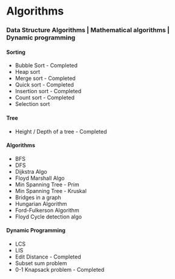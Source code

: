 # Algorithms
### Data Structure Algorithms | Mathematical algorithms | Dynamic programming

#### Sorting
* Bubble Sort       -   Completed
* Heap sort
* Merge sort        -   Completed
* Quick sort        -   Completed
* Insertion sort    -   Completed
* Count sort        -   Completed
* Selection sort

#### Tree
* Height / Depth of a tree - Completed

#### Algorithms
* BFS
* DFS
* Dijkstra Algo
* Floyd Marshall Algo
* Min Spanning Tree - Prim
* Min Spanning Tree - Kruskal
* Bridges in a graph
* Hungarian Algorithm
* Ford-Fulkerson Algorithm
* Floyd Cycle detection algo

#### Dynamic Programming
* LCS
* LIS
* Edit Distance           -   Completed
* Subset sum problem
* 0-1 Knapsack problem    -   Completed
